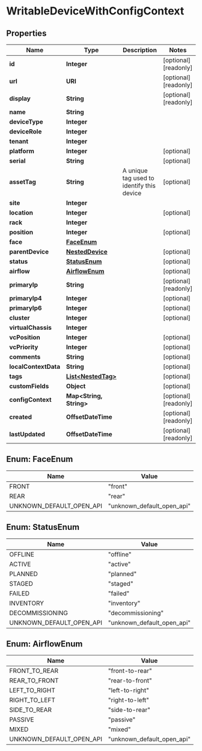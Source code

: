 

# WritableDeviceWithConfigContext


## Properties

| Name | Type | Description | Notes |
|------------ | ------------- | ------------- | -------------|
|**id** | **Integer** |  |  [optional] [readonly] |
|**url** | **URI** |  |  [optional] [readonly] |
|**display** | **String** |  |  [optional] [readonly] |
|**name** | **String** |  |  |
|**deviceType** | **Integer** |  |  |
|**deviceRole** | **Integer** |  |  |
|**tenant** | **Integer** |  |  |
|**platform** | **Integer** |  |  [optional] |
|**serial** | **String** |  |  [optional] |
|**assetTag** | **String** | A unique tag used to identify this device |  [optional] |
|**site** | **Integer** |  |  |
|**location** | **Integer** |  |  [optional] |
|**rack** | **Integer** |  |  |
|**position** | **Integer** |  |  [optional] |
|**face** | [**FaceEnum**](#FaceEnum) |  |  |
|**parentDevice** | [**NestedDevice**](NestedDevice.md) |  |  [optional] |
|**status** | [**StatusEnum**](#StatusEnum) |  |  [optional] |
|**airflow** | [**AirflowEnum**](#AirflowEnum) |  |  [optional] |
|**primaryIp** | **String** |  |  [optional] [readonly] |
|**primaryIp4** | **Integer** |  |  [optional] |
|**primaryIp6** | **Integer** |  |  [optional] |
|**cluster** | **Integer** |  |  [optional] |
|**virtualChassis** | **Integer** |  |  |
|**vcPosition** | **Integer** |  |  [optional] |
|**vcPriority** | **Integer** |  |  [optional] |
|**comments** | **String** |  |  [optional] |
|**localContextData** | **String** |  |  [optional] |
|**tags** | [**List&lt;NestedTag&gt;**](NestedTag.md) |  |  [optional] |
|**customFields** | **Object** |  |  [optional] |
|**configContext** | **Map&lt;String, String&gt;** |  |  [optional] [readonly] |
|**created** | **OffsetDateTime** |  |  [optional] [readonly] |
|**lastUpdated** | **OffsetDateTime** |  |  [optional] [readonly] |



## Enum: FaceEnum

| Name | Value |
|---- | -----|
| FRONT | &quot;front&quot; |
| REAR | &quot;rear&quot; |
| UNKNOWN_DEFAULT_OPEN_API | &quot;unknown_default_open_api&quot; |



## Enum: StatusEnum

| Name | Value |
|---- | -----|
| OFFLINE | &quot;offline&quot; |
| ACTIVE | &quot;active&quot; |
| PLANNED | &quot;planned&quot; |
| STAGED | &quot;staged&quot; |
| FAILED | &quot;failed&quot; |
| INVENTORY | &quot;inventory&quot; |
| DECOMMISSIONING | &quot;decommissioning&quot; |
| UNKNOWN_DEFAULT_OPEN_API | &quot;unknown_default_open_api&quot; |



## Enum: AirflowEnum

| Name | Value |
|---- | -----|
| FRONT_TO_REAR | &quot;front-to-rear&quot; |
| REAR_TO_FRONT | &quot;rear-to-front&quot; |
| LEFT_TO_RIGHT | &quot;left-to-right&quot; |
| RIGHT_TO_LEFT | &quot;right-to-left&quot; |
| SIDE_TO_REAR | &quot;side-to-rear&quot; |
| PASSIVE | &quot;passive&quot; |
| MIXED | &quot;mixed&quot; |
| UNKNOWN_DEFAULT_OPEN_API | &quot;unknown_default_open_api&quot; |



